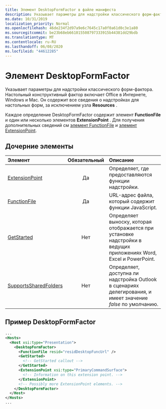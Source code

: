 ```yaml
---
title: Элемент DesktopFormFactor в файле манифеста
description: Указывает параметры для надстройки классического форм-фактора.
ms.date: 10/31/2019
localization_priority: Normal
ms.openlocfilehash: 46de234f2d97a9e6c7645c17a0f0a61d0c3e1a80
ms.sourcegitcommit: be23b68eb661015508797333915b44381dd29bdb
ms.translationtype: MT
ms.contentlocale: ru-RU
ms.lasthandoff: 06/08/2020
ms.locfileid: "44612285"
---
```

# <a name="desktopformfactor-element"></a>Элемент DesktopFormFactor

Указывает параметры для надстройки классического форм-фактора. Настольный конструктивный фактор включает Office в Интернете, Windows и Mac. Он содержит все сведения о надстройках для настольных форм, за исключением узла **Resources** .

Каждое определение DesktopFormFactor содержит элемент **FunctionFile** и один или несколько элементов **ExtensionPoint** . Для получения дополнительных сведений см [элемент FunctionFile](functionfile.md) и [элемент ExtensionPoint](extensionpoint.md).

## <a name="child-elements"></a>Дочерние элементы

| Элемент                               | Обязательный | Описание  |
|:--------------------------------------|:--------:|:-------------|
| [ExtensionPoint](extensionpoint.md)   | Да      | Определяет, где предоставляются функции надстройки. |
| [FunctionFile](functionfile.md)       | Да      | URL-адрес файла, который содержит функции JavaScript.|
| [GetStarted](getstarted.md)           | Нет       | Определяет выноску, которая отображается при установке надстройки в ведущих приложениях Word, Excel и PowerPoint. |
| [SupportsSharedFolders](supportssharedfolders.md) | Нет | Определяет, доступна ли надстройка Outlook в сценариях делегирования, и имеет значение *false* по умолчанию. |

## <a name="desktopformfactor-example"></a>Пример DesktopFormFactor

```xml
...
<Hosts>
  <Host xsi:type="Presentation">
    <DesktopFormFactor>
      <FunctionFile resid="residDesktopFuncUrl" />
      <GetStarted>
        <!-- GetStarted callout -->
      </GetStarted>
      <ExtensionPoint xsi:type="PrimaryCommandSurface">
        <!-- Information on this extension point. -->
      </ExtensionPoint>
      <!-- Possibly more ExtensionPoint elements. -->
    </DesktopFormFactor>
  </Host>
</Hosts>
...
```
